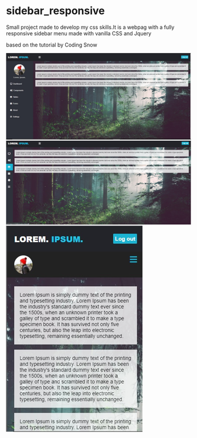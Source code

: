 # sidebar_responsive
Small project made to develop my css skills.It is a webpag with a fully responsive sidebar menu made with vanilla CSS and Jquery

based on the tutorial by Coding Snow

![Home](https://github.com/lucaspires-source/sidebar_responsive/blob/main/1.jpg?raw=true)
![Sidebar actived](https://github.com/lucaspires-source/sidebar_responsive/blob/main/2.jpg?raw=true)
![Responsive](https://github.com/lucaspires-source/sidebar_responsive/blob/main/3.jpg?raw=true)
